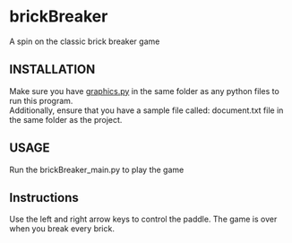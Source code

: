 # brickBreaker
A spin on the classic brick breaker game
## INSTALLATION
Make sure you have [graphics.py](https://mcsp.wartburg.edu/zelle/python/graphics.py) in the same folder as any python files to run this program. <br /> 
Additionally, ensure that you have a sample file called: document.txt file in the same folder as the project.
## USAGE

Run the brickBreaker_main.py to play the game

## Instructions

Use the left and right arrow keys to control the paddle. The game is over when you break every brick.


